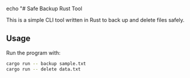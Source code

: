 echo "# Safe Backup Rust Tool

This is a simple CLI tool written in Rust to back up and delete files safely.

## Usage

Run the program with:

```bash
cargo run -- backup sample.txt
cargo run -- delete data.txt


